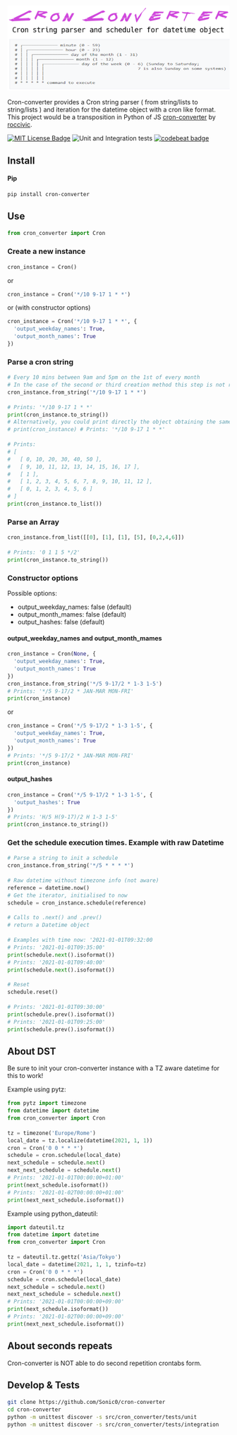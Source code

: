 <p align="center">
  <img src="https://raw.githubusercontent.com/Sonic0/cron-converter/main/logo.png" title="Cron-converter">
</p>

Cron-converter provides a Cron string parser ( from string/lists to string/lists ) and iteration for the datetime object with a cron like format.<br>
This project would be a transposition in Python of JS [cron-converter](https://github.com/roccivic/cron-converter) by [roccivic](https://github.com/roccivic). 

[![MIT License Badge](https://img.shields.io/badge/license-MIT-blue.svg)](https://github.com/Sonic0/cron-converter/blob/master/LICENCE)
![Unit and Integration tests](https://github.com/Sonic0/cron-converter/workflows/Unit%20and%20Integration%20tests/badge.svg)
[![codebeat badge](https://codebeat.co/badges/33cfdde8-34ce-4fcc-85b6-2031d919639f)](https://codebeat.co/projects/github-com-sonic0-cron-converter-main)

## Install

#### Pip
```bash
pip install cron-converter
```

## Use
```python
from cron_converter import Cron
```

### Create a new instance
```python
cron_instance = Cron()
```
or
```python
cron_instance = Cron('*/10 9-17 1 * *')
```
or (with constructor options)
```python
cron_instance = Cron('*/10 9-17 1 * *', {
  'output_weekday_names': True,
  'output_month_names': True
})
```

### Parse a cron string
```python
# Every 10 mins between 9am and 5pm on the 1st of every month
# In the case of the second or third creation method this step is not required
cron_instance.from_string('*/10 9-17 1 * *')

# Prints: '*/10 9-17 1 * *'
print(cron_instance.to_string())
# Alternatively, you could print directly the object obtaining the same result:
# print(cron_instance) # Prints: '*/10 9-17 1 * *'

# Prints:
# [
#   [ 0, 10, 20, 30, 40, 50 ],
#   [ 9, 10, 11, 12, 13, 14, 15, 16, 17 ],
#   [ 1 ],
#   [ 1, 2, 3, 4, 5, 6, 7, 8, 9, 10, 11, 12 ],
#   [ 0, 1, 2, 3, 4, 5, 6 ]
# ]
print(cron_instance.to_list())
```

### Parse an Array
```python
cron_instance.from_list([[0], [1], [1], [5], [0,2,4,6]])

# Prints: '0 1 1 5 */2'
print(cron_instance.to_string())
```

### Constructor options
Possible options:
- output_weekday_names: false (default)
- output_month_mames: false (default)
- output_hashes: false (default)

#### output_weekday_names and output_month_mames
```python
cron_instance = Cron(None, {
  'output_weekday_names': True,
  'output_month_names': True
})
cron_instance.from_string('*/5 9-17/2 * 1-3 1-5')
# Prints: '*/5 9-17/2 * JAN-MAR MON-FRI'
print(cron_instance)
```
or
```python
cron_instance = Cron('*/5 9-17/2 * 1-3 1-5', {
  'output_weekday_names': True,
  'output_month_names': True
})
# Prints: '*/5 9-17/2 * JAN-MAR MON-FRI'
print(cron_instance)
```

#### output_hashes
```python
cron_instance = Cron('*/5 9-17/2 * 1-3 1-5', {
  'output_hashes': True
})
# Prints: 'H/5 H(9-17)/2 H 1-3 1-5'
print(cron_instance.to_string())
```

### Get the schedule execution times. Example with raw Datetime
```python
# Parse a string to init a schedule
cron_instance.from_string('*/5 * * * *')

# Raw datetime without timezone info (not aware)
reference = datetime.now()
# Get the iterator, initialised to now
schedule = cron_instance.schedule(reference)

# Calls to .next() and .prev()
# return a Datetime object

# Examples with time now: '2021-01-01T09:32:00
# Prints: '2021-01-01T09:35:00'
print(schedule.next().isoformat())
# Prints: '2021-01-01T09:40:00'
print(schedule.next().isoformat())

# Reset
schedule.reset()

# Prints: '2021-01-01T09:30:00'
print(schedule.prev().isoformat())
# Prints: '2021-01-01T09:25:00'
print(schedule.prev().isoformat())
```

## About DST
Be sure to init your cron-converter instance with a TZ aware datetime for this to work!

Example using pytz:
```python
from pytz import timezone
from datetime import datetime
from cron_converter import Cron

tz = timezone('Europe/Rome')
local_date = tz.localize(datetime(2021, 1, 1))
cron = Cron('0 0 * * *')
schedule = cron.schedule(local_date)
next_schedule = schedule.next()
next_next_schedule = schedule.next()
# Prints: '2021-01-01T00:00:00+01:00'
print(next_schedule.isoformat())
# Prints: '2021-01-02T00:00:00+01:00'
print(next_next_schedule.isoformat())
```
Example using python_dateutil:
```python
import dateutil.tz
from datetime import datetime
from cron_converter import Cron

tz = dateutil.tz.gettz('Asia/Tokyo')
local_date = datetime(2021, 1, 1, tzinfo=tz)
cron = Cron('0 0 * * *')
schedule = cron.schedule(local_date)
next_schedule = schedule.next()
next_next_schedule = schedule.next()
# Prints: '2021-01-01T00:00:00+09:00'
print(next_schedule.isoformat())
# Prints: '2021-01-02T00:00:00+09:00'
print(next_next_schedule.isoformat())
```

## About seconds repeats
Cron-converter is NOT able to do second repetition crontabs form.

## Develop & Tests
```bash
git clone https://github.com/Sonic0/cron-converter
cd cron-converter
python -m unittest discover -s src/cron_converter/tests/unit
python -m unittest discover -s src/cron_converter/tests/integration
```
